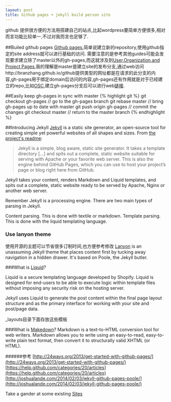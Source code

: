```yaml
---
layout: post
title: Github pages + jekyll build person site
---
```


github 提供很方便的方法用搭建自己的站点,比起wordpress要简单方便很多,相对而言功能比较单一,不过对我而言也足够了.

##Builed github pages
[Github pages](http://pages.github.com/),简单说建立新的repository,使用github指定的site address就可以进行基础的访问.
需要注意的是参考其他guides可能会发现要求建立除了master以外的gh-pages,而这就涉及到[User,Organization,and Project
Pages](https://help.github.com/articles/user-organization-and-project-pages),我的理解是master是建立site的发布分支,通过web访问http://branzhang.github.io/github提供类型的网址都是在请求的此分支的内容,gh-pages用于绑定domain后访问的内容,gh-pages还有作用就是对于已经建立的repo,比如[OSC](https://github.com/BranZhang/OSC),建立gh-pages分支后可以进行web[链接](http://branzhang.github.io/OSC/).

##Easily keep gh-pages in sync with master
{% highlight git %}
git checkout gh-pages // go to the gh-pages branch
git rebase master // bring gh-pages up to date with master
git push origin gh-pages // commit the changes
git checkout master // return to the master branch
{% endhighlight %}

##Introducing Jekyll
[Jekyll](http://jekyllrb.com) is a static site generator, an open-source tool for creating simple yet powerful websites of all shapes and sizes. From [the project's readme](https://github.com/mojombo/jekyll/blob/master/README.markdown):

  > Jekyll is a simple, blog aware, static site generator. It takes a template directory [...] and spits out a complete, static website suitable for serving with Apache or your favorite web server. This is also the engine behind GitHub Pages, which you can use to host your project’s page or blog right here from GitHub.

Jekyll takes your content, renders Markdown and Liquid templates, and spits out a complete, static website ready to be served by Apache, Nginx or another web server.

Remember Jekyll is a processing engine. There are two main types of parsing in Jekyll.

Content parsing.
This is done with textile or markdown.
Template parsing.
This is done with the liquid templating language.

### Use lanyon theme
使用开源的主题可以节省很多订制时间,也方便参考修改
[Lanyon](https://github.com/poole/lanyon) is an unassuming Jekyll theme that places content first by tucking away navigation in a hidden drawer. It's based on Poole, the Jekyll butler.

###What is [Liquid](http://jekyllbootstrap.com/lessons/jekyll-introduction.html#toc_16)?

Liquid is a secure templating language developed by Shopify. Liquid is designed for end-users to be able to execute logic within template files without imposing any security risk on the hosting server.

Jekyll uses Liquid to generate the post content within the final page layout structure and as the primary interface for working with your site and post/page data.

_layouts目录下面存放这些模板

###What is [Makedown](http://daringfireball.net/projects/markdown/)?
Markdown is a text-to-HTML conversion tool for web writers. Markdown allows you to write using an easy-to-read, easy-to-write plain text format, then convert it to structurally valid XHTML (or HTML).


######参考
[http://24ways.org/2013/get-started-with-github-pages/](http://24ways.org/2013/get-started-with-github-pages/)
[https://help.github.com/categories/20/articles](https://help.github.com/categories/20/articles)
[http://joshualande.com/2014/02/03/jekyll-github-pages-poole/](http://joshualande.com/2014/02/03/jekyll-github-pages-poole/)

Take a gander at some existing [Sites](https://github.com/jekyll/jekyll/wiki/sites)


